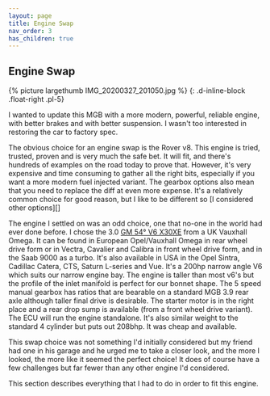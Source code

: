 ```yaml
---
layout: page
title: Engine Swap
nav_order: 3
has_children: true
---
```

## Engine Swap
{% picture largethumb IMG_20200327_201050.jpg %}
{: .d-inline-block .float-right .pl-5}

I wanted to update this MGB with a more modern, powerful, reliable engine, with better brakes and with better suspension. I wasn't too interested in restoring the car to factory spec.

The obvious choice for an engine swap is the Rover v8. This engine is tried, trusted, proven and is very much the safe bet. It will fit, and there's hundreds of examples on the road today to prove that. However, it's very expensive and time consuming to gather all the right bits, especially if you want a more modern fuel injected variant. The gearbox options also mean that you need to replace the diff at even more expense. It's a relatively common choice for good reason, but I like to be different so [I considered other options][]

The engine I settled on was an odd choice, one that no-one in the world had ever done before. I chose the 3.0 [GM 54° V6 X30XE](https://en.wikipedia.org/wiki/General_Motors_54%C2%B0_V6_engine#3.0) from a UK Vauxhall Omega. It can be found in European Opel/Vauxhall Omega in rear wheel drive form or in Vectra, Cavalier and Calibra in front wheel drive form, and in the Saab 9000 as a turbo. It's also available in USA in the Opel Sintra, Cadillac Catera, CTS, Saturn L-series and Vue. It's a 200hp narrow angle V6 which suits our narrow engine bay. The engine is taller than most v6's but the profile of the inlet manifold is perfect for our bonnet shape. The 5 speed manual gearbox has ratios that are bearable on a standard MGB 3.9 rear axle although taller final drive is desirable.  The starter motor is in the right place and a rear drop sump is available (from a front wheel drive variant). The ECU will run the engine standalone. It's also similar weight to the standard 4 cylinder but puts out 208bhp. It was cheap and available.

This swap choice was not something I'd initially considered but my friend had one in his garage and he urged me to take a closer look, and the more I looked, the more like it seemed the perfect choice! It does of course have a few challenges but far fewer than any other engine I'd considered.

This section describes everything that I had to do in order to fit this engine.

